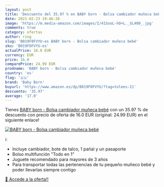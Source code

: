 ```yaml
---
layout: post
title: 'Descuento del 35.97 % en BABY born - Bolsa cambiador muñeca bebé'
date: 2021-02-23 19:46:20
image: 'https://m.media-amazon.com/images/I/41SooL-hO+L._SL400_.jpg'
comments: true
category: ofertas
author: ring
slug: 'B019F0FVYU-es BABY born - Bolsa cambiador muñeca bebé'
sku: 'B019F0FVYU-es'
actualPrice: 16.0 EUR
currency: EUR
price: 16.0
comparePrice: 24.99 EUR
prodname: 'BABY born - Bolsa cambiador muñeca bebé'
country: 'es'
flag: '🇪🇸'
brand: 'Baby Born'
buyurl: 'https://www.amazon.es/dp/B019F0FVYU/?tag=tolees-21'
descuento: '35.97'
average: '17.0'
---
```


Tienes [BABY born - Bolsa cambiador muñeca bebé](https://www.amazon.es/dp/B019F0FVYU/?tag=tolees-21) con un 35.97 % de descuento con precio de oferta de 16.0 EUR (original: 24.99 EUR) en el siguiente enlace!

[![BABY born - Bolsa cambiador muñeca bebé](https://m.media-amazon.com/images/I/41SooL-hO+L._SL400_.jpg)](https://www.amazon.es/dp/B019F0FVYU/?tag=tolees-21)

ℹ️:

- Incluye cambiador, bote de talco, 1 pañal y un pasaporte
- Bolso multifunción "Todo en 1"
- Juguete recomendado para mayores de 3 años
- Para transportar todas las pertenencias de tu pequeño muñeco bebé y poder llevarlas siempre contigo

[🛒 Accede a la oferta!!](https://www.amazon.es/dp/B019F0FVYU/?tag=tolees-21)
